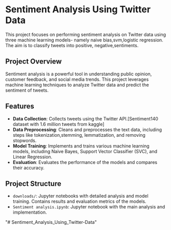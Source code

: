 
# Sentiment Analysis Using Twitter Data

This project focuses on performing sentiment analysis on Twitter data using three machine learning models- namely naive bias,svm,logistic regression. The aim is to classify tweets into positive, negative,sentiments.

## Project Overview

Sentiment analysis is a powerful tool in understanding public opinion, customer feedback, and social media trends. This project leverages machine learning techniques to analyze Twitter data and predict the sentiment of tweets.

## Features

- **Data Collection**: Collects tweets using the Twitter API.[Sentiment140 dataset with 1.6 million tweets from kaggle]
- **Data Preprocessing**: Cleans and preprocesses the text data, including steps like tokenization,stemming, lemmatization, and removing stopwords.
- **Model Training**: Implements and trains various machine learning models, including Naive Bayes, Support Vector Classifier (SVC), and Linear Regression.
- **Evaluation**: Evaluates the performance of the models and compares their accuracy.

## Project Structure
- `downloads/`: Jupyter notebooks with detailed analysis and model training.
                Contains results and evaluation metrics of the models.
- `Sentiment analysis.ipynb`: Jupyter notebook with the main analysis and implementation.




"# Sentiment_Analysis_Using_Twitter-Data" 
